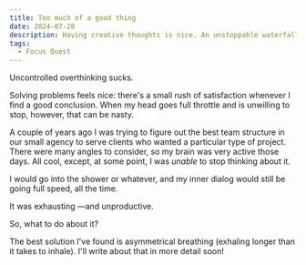 ```yaml
---
title: Too much of a good thing
date: 2024-07-28
description: Having creative thoughts is nice. An unstoppable waterfall of thoughts, hoever, is not that nice.
tags:
  - Focus Quest
---
```


Uncontrolled overthinking sucks.

Solving problems feels nice: there's a small rush of satisfaction whenever I find a good conclusion. When my head goes full throttle and is unwilling to stop, however, that can be nasty.

A couple of years ago I was trying to figure out the best team structure in our small agency to serve clients who wanted a particular type of project. There were many angles to consider, so my brain was very active those days. All cool, except, at some point, I was *unable* to stop thinking about it.

I would go into the shower or whatever, and my inner dialog would still be going full speed, all the time.

It was exhausting —and unproductive.

So, what to do about it?

The best solution I've found is asymmetrical breathing (exhaling longer than it takes to inhale). I'll write about that in more detail soon!
